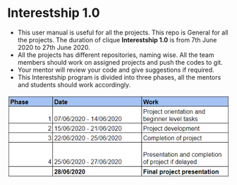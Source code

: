 
# **Interestship 1.0**

 - This user manual is useful for all the projects. This repo is General for all the projects. The duration of clique **Interestship 1.0**  is from 7th June 2020 to 27th June 2020. 
 - All the projects has different repositories, naming wise. All the team members should work on assigned projects and push the codes to git.
 - Your mentor will review your code and give suggestions if required.
 - This Interestship program is divided into three phases, all the mentors and students should work accordingly.

![Project Phase](project_phase.PNG)
